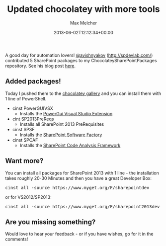 ﻿---
title: Updated chocolatey with more tools
author: Max Melcher
aliases:
   - "/post/2013-06-02-updated-chocolatey-with-more-tools/"
2013: "06"
type: post
date: 2013-06-02T12:12:34+00:00
url: /2013/06/updated-chocolatey-with-more-tools/
yourls_shorturl:
  - http://melcher.it/s/1
categories:
  - Development
  - Powershell
  - SharePoint 2010
  - SharePoint 2013

---
A good day for automation lovers! [@avishnyakov][1] (<http://spdevlab.com/>) contributed 5 SharePoint packages to my ChocolateySharePointPackages repository. See his blog post [here][2].

## Added packages!

Today I pushed them to the <a title="Chocolatey Gallery" href="http://chocolatey.org/packages" target="_blank">chocolatey gallery</a> and you can install them with 1 line of PowerShell.

  * cinst PowerGUIVSX 
      * Installs the <a title="PowerGui VSX" href="https://powerguivsx.codeplex.com/" target="_blank">PowerGui Visual Studio Extension</a>
  * cint SP2013PreReqs 
      * Installs all SharePoint 2013 PreRequisites
  * cinst SPSF 
      * Installs the <a title="SPSF on Codeplex" href="https://spsf.codeplex.com/" target="_blank">SharePoint Software Factory</a>
  * cinst SPCAF 
      * Installs the <a title="SPSF - SharePoint Code Analysis Framework" href="http://visualstudiogallery.msdn.microsoft.com/d3b2aaf7-0d6a-4995-a4e5-4153c57e3889" target="_blank">SharePoint Code Analysis Framework</a>

## Want more?

You can install all packages for SharePoint 2013 with 1 line - the installation takes roughly 20-30 Minutes and then you have a great Developer Box:

<pre lang="powershell">cinst all -source https://www.myget.org/F/sharepointdev</pre>

or for VS2012/SP2013:

<pre lang="powershell">cinst all -source https://www.myget.org/F/sharepoint2013dev</pre>

## Are you missing something?

Would love to hear your feedback - or if you have wishes, go for it in the comments!

 [1]: http://twitter.com/avishnyakov "@avishnyakov"
 [2]: http://spdevlab.com/2013/06/02/getting-started-with-chocolatey-nuget-meet-the-chocolateysharepointpackages-project/
